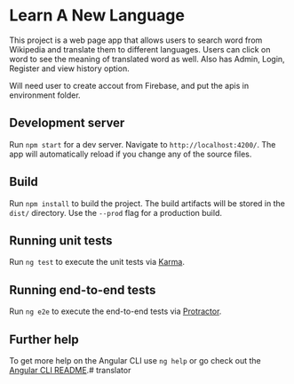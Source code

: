 
# Learn A New Language

This project is a web page app that allows users to search word from Wikipedia and translate them to different languages. Users can click on word to see the meaning of translated word as well. 
Also has Admin, Login, Register and view history option.

Will need user to create accout from Firebase, and put the apis in environment folder.

## Development server
Run `npm start` for a dev server. Navigate to `http://localhost:4200/`. The app will automatically reload if you change any of the source files.

## Build

Run `npm install` to build the project. The build artifacts will be stored in the `dist/` directory. Use the `--prod` flag for a production build.

## Running unit tests

Run `ng test` to execute the unit tests via [Karma](https://karma-runner.github.io).

## Running end-to-end tests

Run `ng e2e` to execute the end-to-end tests via [Protractor](http://www.protractortest.org/).

## Further help

To get more help on the Angular CLI use `ng help` or go check out the [Angular CLI README](https://github.com/angular/angular-cli/blob/master/README.md).# translator
